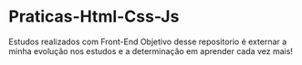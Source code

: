 # Praticas-Html-Css-Js
Estudos realizados com Front-End
Objetivo desse repositorio é externar a minha evolução nos estudos e a determinação em aprender cada vez mais!
